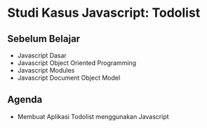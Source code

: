 # Studi Kasus Javascript: Todolist

## Sebelum Belajar
* Javascript Dasar
* Javascript Object Oriented Programming
* Javascript Modules
* Javascript Document Object Model

## Agenda
* Membuat Aplikasi Todolist menggunakan Javascript